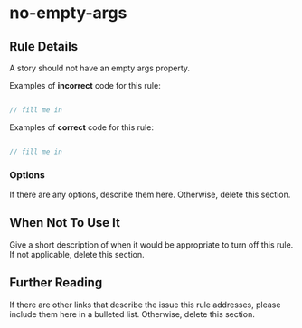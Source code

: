 # no-empty-args

<!-- RULE-CATEGORIES:START -->
<!-- RULE-CATEGORIES:END -->

## Rule Details

A story should not have an empty args property.

Examples of **incorrect** code for this rule:

```js

// fill me in

```

Examples of **correct** code for this rule:

```js

// fill me in

```

### Options

If there are any options, describe them here. Otherwise, delete this section.

## When Not To Use It

Give a short description of when it would be appropriate to turn off this rule. If not applicable, delete this section.

## Further Reading

If there are other links that describe the issue this rule addresses, please include them here in a bulleted list. Otherwise, delete this section.